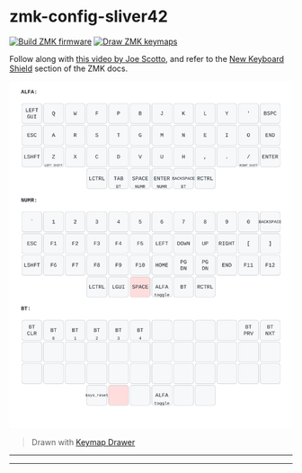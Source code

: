 # zmk-config-sliver42

[![Build ZMK firmware](https://github.com/bluesquall/zmk-config-sliver42/actions/workflows/build.yml/badge.svg)](https://github.com/bluesquall/zmk-config-sliver42/actions/workflows/build.yml)
[![Draw ZMK keymaps](https://github.com/bluesquall/zmk-config-sliver42/actions/workflows/draw.yml/badge.svg)](https://github.com/bluesquall/zmk-config-sliver42/actions/workflows/draw.yml)

Follow along with [this video by Joe Scotto][yt-scotto-zmk],
and refer to the [New Keyboard Shield][zmk-new-shield] section of the ZMK docs.

[![sliver42 keymap drawn as SVG](https://raw.githubusercontent.com/bluesquall/zmk-config-sliver42/main/img/sliver42.svg)](https://github.com/bluesquall/zmk-config-sliver42/raw/main/img/sliver42.svg)

> Drawn with [Keymap Drawer](/caksoylar/keymap-drawer)
_____________
_____________
[yt-scotto-zmk]: https://youtu.be/O_urj-rF3bQ
[zmk-new-shield]: https://zmk.dev/docs/development/new-shield
[keymap-drawer]: https://github.com/caksoylar/keymap-drawer
[keymap-editor]: https://github.com/nickcoutsos/keymap-editor
